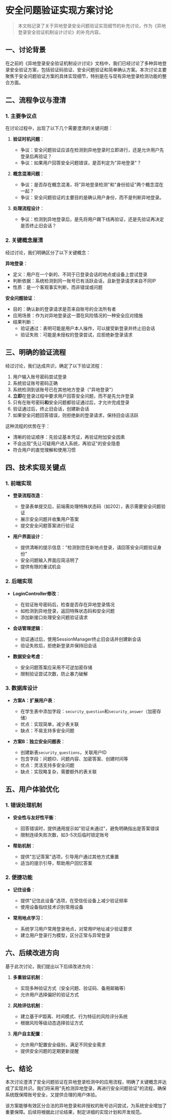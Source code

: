 # 安全问题验证实现方案讨论

> 本文档记录了关于异地登录安全问题验证实现细节的补充讨论，作为《异地登录安全验证机制设计讨论》的补充内容。

## 一、讨论背景

在之前的《异地登录安全验证机制设计讨论》文档中，我们已经讨论了多种异地登录安全验证方案，包括验证码验证、安全问题验证和简单确认方案。本次讨论主要聚焦于安全问题验证方案的具体实现细节，特别是在与现有异地登录检测功能的整合方面。

## 二、流程争议与澄清

### 1. 主要争议点

在讨论过程中，出现了以下几个需要澄清的关键问题：

1. **验证时机问题**：
   - 争议：安全问题验证应该在检测到异地登录时立即进行，还是允许用户先登录后再验证？
   - 争议：如果用户回答安全问题错误，是否判定为"异地登录"？

2. **概念混淆问题**：
   - 争议：是否存在概念混淆，将"异地登录检测"和"身份验证"两个概念混在一起？
   - 争议：安全问题验证的主要目的是确认用户身份，而不是判断异地登录。

3. **处理流程设计**：
   - 争议：检测到异地登录后，是先将用户踢下线再验证，还是先验证再决定是否终止旧会话？

### 2. 关键概念厘清

经过讨论，我们明确区分了以下关键概念：

**异地登录**：
- 定义：用户在一个新的、不同于已登录会话的地点或设备上尝试登录
- 判断依据：系统检测到同一账号已有活跃会话，且新登录请求来自不同IP
- 性质：是一个客观事实判断，而非错误或问题

**安全问题验证**：
- 目的：确认新的登录请求是否来自账号的合法所有者
- 应用场景：作为对异地登录这一潜在风险情况的一种安全应对措施
- 结果判断：
  - 验证通过：表明可能是用户本人操作，可以接受新登录并终止旧会话
  - 验证失败：可能是未授权的登录尝试，应拒绝新登录请求

## 三、明确的验证流程

经过讨论，我们达成共识，确定了以下验证流程：

1. 用户输入账号密码尝试登录
2. 系统验证账号密码正确
3. 系统检测到该账号已在其他地方登录（"异地登录"）
4. **立即**在登录过程中要求用户回答安全问题，而不是先允许登录
5. 只有在账号密码**和**安全问题都验证通过后，才允许完成登录
6. 验证通过后，终止旧会话，创建新会话
7. 如果安全问题回答错误，则拒绝新的登录请求，保持旧会话活跃

这种流程的优势在于：
- 清晰的验证顺序：先验证基本凭证，再验证附加安全因素
- 不会出现"先让可疑用户进入系统，再验证"的安全隐患
- 符合用户的直觉理解和使用习惯

## 四、技术实现关键点

### 1. 前端实现

- **登录流程改造**：
  - 登录表单提交后，前端需处理特殊状态码（如202），表示需要安全问题验证
  - 展示安全问题并收集用户答案
  - 提交安全问题答案进行验证

- **用户界面设计**：
  - 提供清晰的提示信息："检测到您在新地点登录，请回答安全问题验证身份"
  - 安全问题输入界面应简洁明了
  - 提供有限的重试机会

### 2. 后端实现

- **LoginController修改**：
  - 在验证账号密码后，检查是否存在异地登录情况
  - 如检测到异地登录，返回特殊状态码和安全问题
  - 添加新接口处理安全问题验证请求

- **会话管理逻辑**：
  - 验证通过后，使用SessionManager终止旧会话并创建新会话
  - 验证失败后，拒绝新登录并保持旧会话

- **数据安全考虑**：
  - 安全问题答案应采用不可逆加密存储
  - 限制验证尝试次数，防止暴力破解

### 3. 数据库设计

- **方案A：扩展用户表**：
  - 在学生表中添加字段：`security_question`和`security_answer`（加密存储）
  - 优点：实现简单，减少表关联
  - 缺点：不易支持多安全问题

- **方案B：独立安全问题表**：
  - 创建新表`security_questions`，关联用户ID
  - 包含字段：问题ID、问题内容、加密答案、创建时间等
  - 优点：灵活支持多安全问题
  - 缺点：实现略复杂，需要额外的表关联

## 五、用户体验优化

### 1. 错误处理机制

- **安全性与友好性平衡**：
  - 回答错误时，提供通用提示如"验证未通过"，避免明确指出是答案错误
  - 限制连续失败次数，如3-5次后临时锁定账号

- **帮助机制**：
  - 提供"忘记答案"选项，引导用户通过其他方式重置
  - 适当的提示引导，帮助用户回忆答案

### 2. 便捷功能

- **记住设备**：
  - 提供"记住此设备"选项，在受信任设备上减少验证频率
  - 使用设备指纹技术识别常用设备

- **常用地点学习**：
  - 系统学习用户常用登录地点，对常用IP地址减少验证要求
  - 建立用户登录行为模型，区分正常与异常登录

## 六、后续改进方向

基于此次讨论，我们提出以下后续改进方向：

1. **多重验证机制**：
   - 实现多种验证方式（安全问题、验证码、备用邮箱等）
   - 允许用户选择偏好的验证方式

2. **风险评估机制**：
   - 建立基于IP距离、时间模式、行为特征的风险评分系统
   - 根据风险等级动态选择验证方式

3. **用户自主配置**：
   - 允许用户配置安全级别，满足不同安全需求
   - 提供安全问题的定期更新提醒

## 七、结论

本次讨论澄清了安全问题验证在异地登录检测中的应用流程，明确了关键概念并达成了实现共识。我们将采用"先检测异地登录，再进行安全问题验证"的流程，确保系统既保障账号安全，又提供合理的用户体验。

该方案能够有效区分合法的异地登录和非授权的账号访问尝试，为系统安全增加了重要保障。后续将根据此讨论结果，制定详细的实现计划和开发规范。 